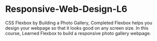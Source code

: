 # Responsive-Web-Design-L6
CSS Flexbox by Building a Photo Gallery, Completed
Flexbox helps you design your webpage so that it looks good on any screen size.
In this course, Learned Flexbox to build a responsive photo gallery webpage.
